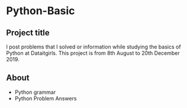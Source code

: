 # Python-Basic

## Project title
I post problems that I solved or information while studying the basics of Python at Dataitgirls. This project is from 8th August to 20th December 2019.

## About
- Python grammar
- Python Problem Answers